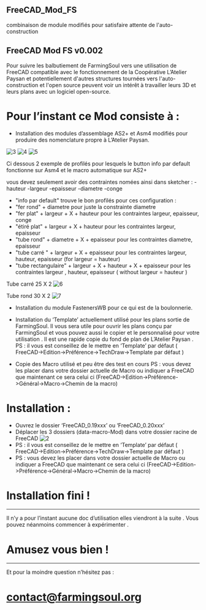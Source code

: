 ## FreeCAD_Mod_FS

 combinaison de module modifiés pour satisfaire attente de l'auto-construction
 
## FreeCAD Mod FS  v0.002

Pour suivre les balbutiement de FarmingSoul vers une utilisation
de FreeCAD compatible avec le fonctionnement de 
la Coopérative L’Atelier Paysan et potentiellement d'autres structures
tournées vers l'auto-construction et l'open source peuvent voir un intérêt 
à travailler leurs 3D et leurs plans avec un logiciel open-source.

# Pour l’instant ce Mod consiste à :

* Installation des modules d’assemblage AS2+ et Asm4 modifiés pour produire 
des nomenclature propre à L’Atelier Paysan.

![3](https://user-images.githubusercontent.com/65253765/130835216-29987c76-2f5a-47b1-83c9-8f3e9075a952.png)
![4](https://user-images.githubusercontent.com/65253765/130835219-86b8f53d-ecbf-43d7-9286-f1f40c797d03.png)
![5](https://user-images.githubusercontent.com/65253765/130835222-4471874c-b6da-4376-9712-925f45ad746c.png)

Ci dessous 2 exemple de profilés pour lesquels le button info par default fonctionne sur Asm4 et le macro automatique sur AS2+

vous devez seulement avoir des contraintes nomées ainsi dans sketcher :
-hauteur
-largeur
-epaisseur
-diametre
-conge

* "info par default" trouve le bon profilés pour ces configuration :
 * "fer rond" + diametre pour juste la constrainte diametre 
 * "fer plat" + largeur + X + hauteur pour les contraintes largeur, epaisseur, conge
 * "étiré plat" + largeur + X + hauteur pour les contraintes largeur, epaisseur
 * "tube rond" + diametre + X + epaisseur pour les contraintes diametre, epaisseur
 * "tube carré " + largeur + X + epaisseur pour les contraintes largeur, hauteur, epaisseur (for largeur = hauteur)
 * "tube rectangulaire" + largeur + X + hauteur + X + epaisseur pour les contraintes largeur , hauteur, epaisseur ( without largeur = hauteur )

Tube carré 25 X 2
![6](https://user-images.githubusercontent.com/65253765/130835223-c2adfe25-642a-4e79-af4d-c3c30bacd170.png)

Tube rond 30 X 2
![7](https://user-images.githubusercontent.com/65253765/130835224-5e5a96b1-a0a1-498f-b5e1-25494682b05c.png)

* Installation du module FastenersWB pour ce qui est de la boulonnerie.

* Installation du ‘Template’ actuellement utilisé pour les plans 
sortie de FarmingSoul.
Il vous sera utile pour ouvrir les plans conçu par FarmingSoul et
vous pouvez aussi le copier et le personnalisé pour votre utilisation .
Il est une rapide copie du fond de plan de L’Atelier Paysan .
PS : il vous est conseillez de le mettre en ‘Template’ par défaut 
( FreeCAD->Edition->Préférence->TechDraw->Template par défaut )
* Copie des Macro utilisé et peu être des test en cours
PS : vous devez les placer dans votre dossier actuelle de Macro ou
indiquer a FreeCAD que maintenant ce sera celui ci
(FreeCAD->Edition->Préférence->Général->Macro->Chemin de la macro)

# Installation :

* Ouvrez le dossier ‘FreeCAD_0.19xxx’ ou ‘FreeCAD_0.20xxx’
* Déplacer les 3 dossiers (data-macro-Mod) dans votre dossier racine de FreeCAD
![2](https://user-images.githubusercontent.com/65253765/130835346-80a4b13c-de2e-40e2-8b6f-2f7972a26d57.png)
* PS : il vous est conseillez de le mettre en ‘Template’ par défaut 
( FreeCAD->Edition->Préférence->TechDraw->Template par défaut )
* PS : vous devez les placer dans votre dossier actuelle de Macro ou
indiquer a FreeCAD que maintenant ce sera celui ci
(FreeCAD->Edition->Préférence->Général->Macro->Chemin de la macro)

# Installation fini !


*****************************************************************************
Il n’y a pour l’instant aucune doc d’utilisation elles viendront à la suite .
Vous pouvez néanmoins commencer à expérimenter .

# Amusez vous bien !
*****************************************************************************

Et pour la moindre question n’hésitez pas : 

# contact@farmingsoul.org 
                   
